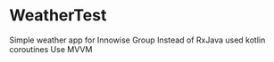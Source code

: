 # WeatherTest
Simple weather app for Innowise Group
Instead of RxJava used kotlin coroutines
Use MVVM
